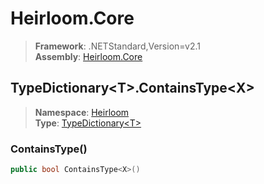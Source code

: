 # Heirloom.Core

> **Framework**: .NETStandard,Version=v2.1  
> **Assembly**: [Heirloom.Core][0]  

## TypeDictionary\<T>.ContainsType\<X>

> **Namespace**: [Heirloom][0]  
> **Type**: [TypeDictionary\<T>][1]  

### ContainsType<X>()

```cs
public bool ContainsType<X>()
```

[0]: ../Heirloom.Core.md
[1]: Heirloom.TypeDictionary[T].md
